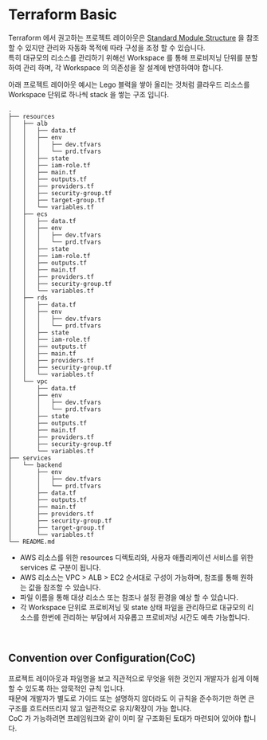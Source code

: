 # Terraform Basic
Terraform 에서 권고하는 프로젝트 레이아웃은 [Standard Module Structure](https://www.terraform.io/language/modules/develop/structure) 을 참조 할 수 있지만 관리와 자동화 목적에 따라 구성을 조정 할 수 있습니다.    
특히 대규모의 리소스를 관리하기 위해선 Workspace 를 통해 프로비저닝 단위를 분할하여 관리 하며, 각 Workspace 의 의존성을 잘 설계에 반영하여야 합니다.  

아래 프로젝트 레이아웃 예시는 Lego 블럭을 쌓아 올리는 것처럼 클라우드 리소스를 Workspace 단위로 하나씩 stack 을 쌓는 구조 입니다.  
```
.
├── resources
│   ├── alb
│   │   ├── data.tf
│   │   ├── env
│   │   │   ├── dev.tfvars
│   │   │   └── prd.tfvars
│   │   ├── state
│   │   ├── iam-role.tf
│   │   ├── main.tf
│   │   ├── outputs.tf
│   │   ├── providers.tf
│   │   ├── security-group.tf
│   │   ├── target-group.tf
│   │   └── variables.tf
│   ├── ecs
│   │   ├── data.tf
│   │   ├── env
│   │   │   ├── dev.tfvars
│   │   │   └── prd.tfvars
│   │   ├── state
│   │   ├── iam-role.tf
│   │   ├── outputs.tf
│   │   ├── main.tf
│   │   ├── providers.tf
│   │   ├── security-group.tf
│   │   └── variables.tf
│   ├── rds
│   │   ├── data.tf
│   │   ├── env
│   │   │   ├── dev.tfvars
│   │   │   └── prd.tfvars
│   │   ├── state
│   │   ├── iam-role.tf
│   │   ├── outputs.tf
│   │   ├── main.tf
│   │   ├── providers.tf
│   │   ├── security-group.tf
│   │   └── variables.tf
│   └── vpc
│       ├── data.tf
│       ├── env
│       │   ├── dev.tfvars
│       │   └── prd.tfvars
│       ├── state
│       ├── outputs.tf
│       ├── main.tf
│       ├── providers.tf
│       ├── security-group.tf
│       └── variables.tf
├── services
│   └── backend
│       ├── env
│       │   ├── dev.tfvars
│       │   └── prd.tfvars
│       ├── data.tf
│       ├── outputs.tf
│       ├── main.tf
│       ├── providers.tf
│       ├── security-group.tf
│       ├── target-group.tf
│       └── variables.tf
└── README.md
```

- AWS 리소스를 위한 resources 디렉토리와, 사용자 애플리케이션 서비스를 위한 services 로 구분이 됩니다. 
- AWS 리소스는 VPC > ALB > EC2 순서대로 구성이 가능하며, 참조를 통해 원하는 값을 참조할 수 있습니다.    
- 파일 이름을 통해 대상 리소스 또는 참조나 설정 환경을 예상 할 수 있습니다.  
- 각 Workspace 단위로 프로비저닝 및 state 상태 파일을 관리하므로 대규모의 리소스를 한번에 관리하는 부담에서 자유롭고 프로비저닝 시간도 예측 가능합니다.  

<br>

## Convention over Configuration(CoC)
프로젝트 레이아웃과 파일명을 보고 직관적으로 무엇을 위한 것인지 개발자가 쉽게 이해할 수 있도록 하는 암묵적인 규칙 입니다.  
때문에 개발자가 별도로 가이드 또는 설명하지 않더라도 이 규칙을 준수하기만 하면 큰 구조를 흐트러뜨리지 않고 일관적으로 유지/확장이 가능 합니다.  
CoC 가 가능하려면 프레임워크와 같이 이미 잘 구조화된 토대가 마련되어 있어야 합니다.  



